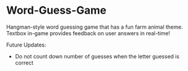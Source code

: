 # Word-Guess-Game
Hangman-style word guessing game that has a fun farm animal theme. Textbox in-game provides feedback on user answers in real-time!

Future Updates:
  - Do not count down number of guesses when the letter guessed is correct
